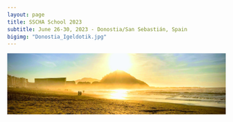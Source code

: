 ```yaml
---
layout: page
title: SSCHA School 2023
subtitle: June 26-30, 2023 - Donostia/San Sebastián, Spain
bigimg: "Donostia_Igeldotik.jpg"
---
```


![Donostia](../../img/Donostia.jpg)



